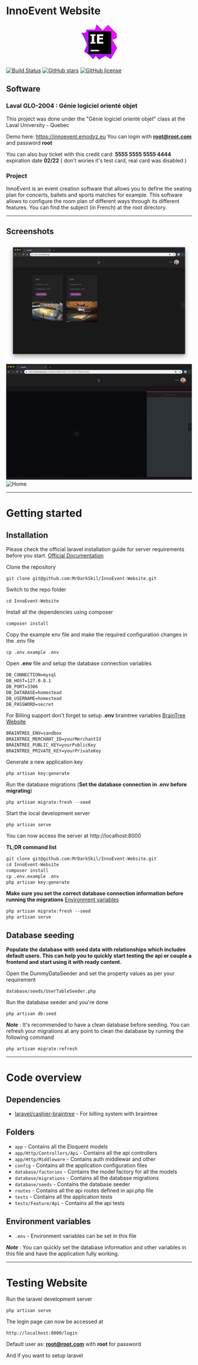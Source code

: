 # InnoEvent Website

<p align="center">
     <img src="public/logo.png" width="100">
</p>

[![Build Status](https://travis-ci.com/MrDarkSkil/InnoEvent-Website.svg?branch=master)](https://travis-ci.com/MrDarkSkil/InnoEvent-Website)
[![GitHub stars](https://img.shields.io/github/stars/mrdarkskil/innoevent-website.svg)](https://github.com/mrdarkskil/innoevent-website/stargazers) [![GitHub license](https://img.shields.io/github/license/mrdarkskil/innoevent-website.svg)](https://raw.githubusercontent.com/mrdarkskil/innoevent-website/master/LICENSE)


## Software

### Laval GLO-2004 : Génie logiciel orienté objet

This project was done under the "Génie logiciel orienté objet" class at the Laval University - Quebec 

Demo here: https://innoevent.emodyz.eu
You can login with **root@root.com** and password **root**

You can also buy ticket with this credit card: **5555 5555 5555 4444** expiration date **02/22** ( don't wories it's test card, real card was disabled )

### Project

InnoEvent is an event creation software that allows you to define the seating plan for concerts, ballets and sports matches for
example. 
This software allows to configure the room plan of different ways through its different features. 
You can find the subject (in French) at the root directory.

----------

## Screenshots

![Home](screenshots/home.png)
![Home](screenshots/loading.gif)
![Home](screenshots/InnoEvent.gif)

----------

# Getting started

## Installation

Please check the official laravel installation guide for server requirements before you start. [Official Documentation](https://laravel.com/docs/5.7/installation#installation)


Clone the repository

    git clone git@github.com:MrDarkSkil/InnoEvent-Website.git

Switch to the repo folder

    cd InnoEvent-Website

Install all the dependencies using composer

    composer install

Copy the example env file and make the required configuration changes in the .env file

    cp .env.example .env

Open **.env** file and setup the database connection variables

    DB_CONNECTION=mysql
    DB_HOST=127.0.0.1
    DB_PORT=3306
    DB_DATABASE=homestead
    DB_USERNAME=homestead
    DB_PASSWORD=secret


For Billing support don't forget to setup **.env** braintree variables [BrainTree Website](https://www.braintreepayments.com/)

    BRAINTREE_ENV=sandbox
    BRAINTREE_MERCHANT_ID=yourMerchantId
    BRAINTREE_PUBLIC_KEY=yourPublicKey
    BRAINTREE_PRIVATE_KEY=yourPrivateKey

Generate a new application key

    php artisan key:generate

Run the database migrations (**Set the database connection in .env before migrating**)

    php artisan migrate:fresh --seed

Start the local development server

    php artisan serve

You can now access the server at http://localhost:8000

**TL;DR command list**

    git clone git@github.com:MrDarkSkil/InnoEvent-Website.git
    cd InnoEvent-Website
    composer install
    cp .env.example .env
    php artisan key:generate
    
**Make sure you set the correct database connection information before running the migrations** [Environment variables](#environment-variables)

    php artisan migrate:fresh --seed
    php artisan serve

## Database seeding

**Populate the database with seed data with relationships which includes default users. This can help you to quickly start testing the api or couple a frontend and start using it with ready content.**

Open the DummyDataSeeder and set the property values as per your requirement

    database/seeds/UserTableSeeder.php

Run the database seeder and you're done

    php artisan db:seed

***Note*** : It's recommended to have a clean database before seeding. You can refresh your migrations at any point to clean the database by running the following command

    php artisan migrate:refresh

----------

# Code overview

## Dependencies

- [laravel/cashier-braintree](https://github.com/laravel/cashier-braintree) - For billing system with braintree

## Folders

- `app` - Contains all the Eloquent models
- `app/Http/Controllers/Api` - Contains all the api controllers
- `app/Http/Middleware` - Contains auth middlewar and other
- `config` - Contains all the application configuration files
- `database/factories` - Contains the model factory for all the models
- `database/migrations` - Contains all the database migrations
- `database/seeds` - Contains the database seeder
- `routes` - Contains all the api routes defined in api.php file
- `tests` - Contains all the application tests
- `tests/Feature/Api` - Contains all the api tests

## Environment variables

- `.env` - Environment variables can be set in this file

***Note*** : You can quickly set the database information and other variables in this file and have the application fully working.

----------

# Testing Website

Run the laravel development server

    php artisan serve

The login page can now be accessed at

    http://localhost:8000/login

Default user as: **root@root.com** with **root** for password

And if you want to setup laravel 

